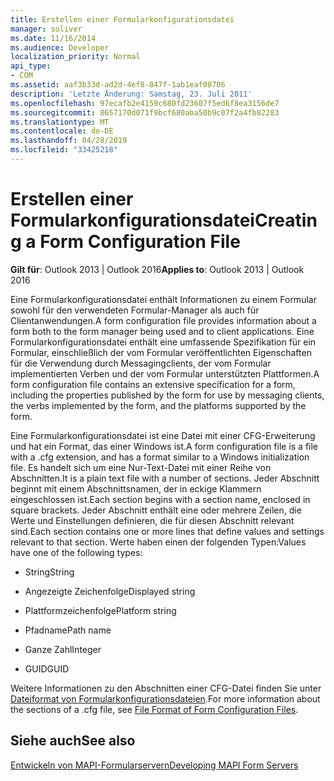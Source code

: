 ```yaml
---
title: Erstellen einer Formularkonfigurationsdatei
manager: soliver
ms.date: 11/16/2014
ms.audience: Developer
localization_priority: Normal
api_type:
- COM
ms.assetid: aaf3b33d-ad2d-4ef8-847f-1ab1eaf08706
description: 'Letzte Änderung: Samstag, 23. Juli 2011'
ms.openlocfilehash: 97ecafb2e4159c680fd23607f5ed6f8ea3156de7
ms.sourcegitcommit: 8657170d071f9bcf680aba50b9c07f2a4fb82283
ms.translationtype: MT
ms.contentlocale: de-DE
ms.lasthandoff: 04/28/2019
ms.locfileid: "33425218"
---
```

# <a name="creating-a-form-configuration-file"></a><span data-ttu-id="c001b-103">Erstellen einer Formularkonfigurationsdatei</span><span class="sxs-lookup"><span data-stu-id="c001b-103">Creating a Form Configuration File</span></span>

  
  
<span data-ttu-id="c001b-104">**Gilt für**: Outlook 2013 | Outlook 2016</span><span class="sxs-lookup"><span data-stu-id="c001b-104">**Applies to**: Outlook 2013 | Outlook 2016</span></span> 
  
<span data-ttu-id="c001b-105">Eine Formularkonfigurationsdatei enthält Informationen zu einem Formular sowohl für den verwendeten Formular-Manager als auch für Clientanwendungen.</span><span class="sxs-lookup"><span data-stu-id="c001b-105">A form configuration file provides information about a form both to the form manager being used and to client applications.</span></span> <span data-ttu-id="c001b-106">Eine Formularkonfigurationsdatei enthält eine umfassende Spezifikation für ein Formular, einschließlich der vom Formular veröffentlichten Eigenschaften für die Verwendung durch Messagingclients, der vom Formular implementierten Verben und der vom Formular unterstützten Plattformen.</span><span class="sxs-lookup"><span data-stu-id="c001b-106">A form configuration file contains an extensive specification for a form, including the properties published by the form for use by messaging clients, the verbs implemented by the form, and the platforms supported by the form.</span></span>
  
<span data-ttu-id="c001b-107">Eine Formularkonfigurationsdatei ist eine Datei mit einer CFG-Erweiterung und hat ein Format, das einer Windows ist.</span><span class="sxs-lookup"><span data-stu-id="c001b-107">A form configuration file is a file with a .cfg extension, and has a format similar to a Windows initialization file.</span></span> <span data-ttu-id="c001b-108">Es handelt sich um eine Nur-Text-Datei mit einer Reihe von Abschnitten.</span><span class="sxs-lookup"><span data-stu-id="c001b-108">It is a plain text file with a number of sections.</span></span> <span data-ttu-id="c001b-109">Jeder Abschnitt beginnt mit einem Abschnittsnamen, der in eckige Klammern eingeschlossen ist.</span><span class="sxs-lookup"><span data-stu-id="c001b-109">Each section begins with a section name, enclosed in square brackets.</span></span> <span data-ttu-id="c001b-110">Jeder Abschnitt enthält eine oder mehrere Zeilen, die Werte und Einstellungen definieren, die für diesen Abschnitt relevant sind.</span><span class="sxs-lookup"><span data-stu-id="c001b-110">Each section contains one or more lines that define values and settings relevant to that section.</span></span> <span data-ttu-id="c001b-111">Werte haben einen der folgenden Typen:</span><span class="sxs-lookup"><span data-stu-id="c001b-111">Values have one of the following types:</span></span>
  
- <span data-ttu-id="c001b-112">String</span><span class="sxs-lookup"><span data-stu-id="c001b-112">String</span></span>
    
- <span data-ttu-id="c001b-113">Angezeigte Zeichenfolge</span><span class="sxs-lookup"><span data-stu-id="c001b-113">Displayed string</span></span>
    
- <span data-ttu-id="c001b-114">Plattformzeichenfolge</span><span class="sxs-lookup"><span data-stu-id="c001b-114">Platform string</span></span>
    
- <span data-ttu-id="c001b-115">Pfadname</span><span class="sxs-lookup"><span data-stu-id="c001b-115">Path name</span></span>
    
- <span data-ttu-id="c001b-116">Ganze Zahl</span><span class="sxs-lookup"><span data-stu-id="c001b-116">Integer</span></span>
    
- <span data-ttu-id="c001b-117">GUID</span><span class="sxs-lookup"><span data-stu-id="c001b-117">GUID</span></span>
    
<span data-ttu-id="c001b-118">Weitere Informationen zu den Abschnitten einer CFG-Datei finden Sie unter [Dateiformat von Formularkonfigurationsdateien](file-format-of-form-configuration-files.md).</span><span class="sxs-lookup"><span data-stu-id="c001b-118">For more information about the sections of a .cfg file, see [File Format of Form Configuration Files](file-format-of-form-configuration-files.md).</span></span>
  
## <a name="see-also"></a><span data-ttu-id="c001b-119">Siehe auch</span><span class="sxs-lookup"><span data-stu-id="c001b-119">See also</span></span>



[<span data-ttu-id="c001b-120">Entwickeln von MAPI-Formularservern</span><span class="sxs-lookup"><span data-stu-id="c001b-120">Developing MAPI Form Servers</span></span>](developing-mapi-form-servers.md)

